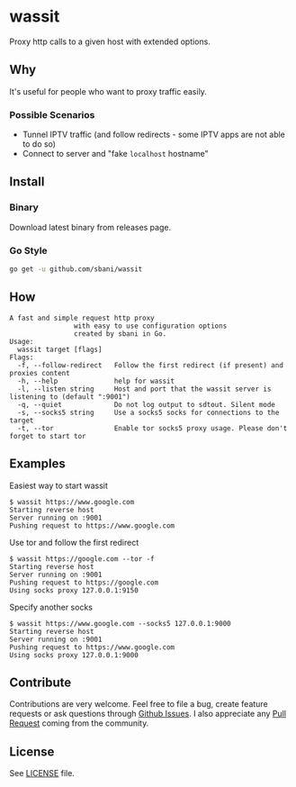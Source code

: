 # wassit
Proxy http calls to a given host with extended options.

## Why
It's useful for people who want to proxy traffic easily.

### Possible Scenarios
- Tunnel IPTV traffic (and follow redirects - some IPTV apps are not able to do so)
- Connect to server and "fake `localhost` hostname"

## Install

### Binary
Download latest binary from releases page.

### Go Style
```sh
go get -u github.com/sbani/wassit
```

## How
```
A fast and simple request http proxy
                with easy to use configuration options
                created by sbani in Go.
Usage:
  wassit target [flags]
Flags:
  -f, --follow-redirect   Follow the first redirect (if present) and proxies content
  -h, --help              help for wassit
  -l, --listen string     Host and port that the wassit server is listening to (default ":9001")
  -q, --quiet             Do not log output to sdtout. Silent mode
  -s, --socks5 string     Use a socks5 socks for connections to the target
  -t, --tor               Enable tor socks5 proxy usage. Please don't forget to start tor
```

## Examples
Easiest way to start wassit
```
$ wassit https://www.google.com
Starting reverse host
Server running on :9001
Pushing request to https://www.google.com
```

Use tor and follow the first redirect
```
$ wassit https://google.com --tor -f
Starting reverse host
Server running on :9001
Pushing request to https://google.com
Using socks proxy 127.0.0.1:9150
```

Specify another socks
```
$ wassit https://www.google.com --socks5 127.0.0.1:9000
Starting reverse host
Server running on :9001
Pushing request to https://www.google.com
Using socks proxy 127.0.0.1:9000
```

## Contribute
Contributions are very welcome. Feel free to file a bug, create feature requests or ask questions through [Github Issues](https://github.com/sbani/wassit/issues). I also appreciate any [Pull Request](https://github.com/sbani/wassit/issues) coming from the community.

## License
See [LICENSE](https://github.com/sbani/wassit/blob/master/LICENSE) file.

